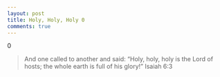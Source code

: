 ```yaml
---
layout: post
title: Holy, Holy, Holy 0
comments: true
---
```


0

> And one called to another and said:
>     “Holy, holy, holy is the Lord of hosts;
>     the whole earth is full of his glory!”
> Isaiah 6:3